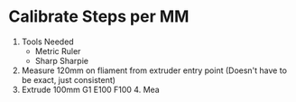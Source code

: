 
# Calibrate Steps per MM
1. Tools Needed
	* Metric Ruler
	* Sharp Sharpie
2. Measure 120mm on fliament from extruder entry point (Doesn't have to be exact, just consistent)
3. Extrude 100mm
	G1 E100 F100
	4. Mea
<!--stackedit_data:
eyJoaXN0b3J5IjpbMTgxMTU0OTQxLDQ5NzgxODgxMF19
-->